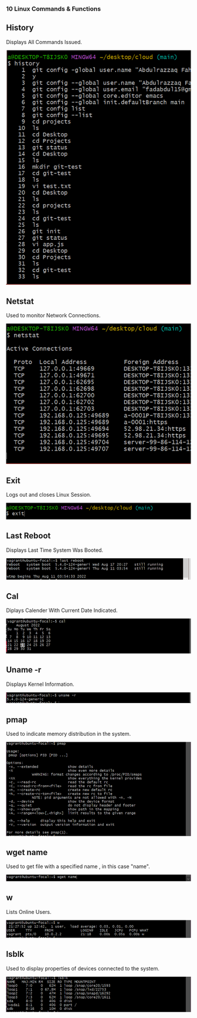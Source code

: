 ### 10 Linux Commands & Functions

## History 

Displays All Commands Issued.

![cmd1.png](https://github.com/fahd-abdulrazzaq/altschool-cloud-exercises/blob/main/Exercise%203/Capture.PNG1.PNG?raw=true)

## Netstat

Used to monitor Network Connections.

![cmd2.png](https://github.com/fahd-abdulrazzaq/altschool-cloud-exercises/blob/main/Exercise%203/Capture.PNG3.PNG?raw=true)

## Exit

Logs out and closes Linux Session.

![cmd3.png](https://github.com/fahd-abdulrazzaq/altschool-cloud-exercises/blob/main/Exercise%203/Capture.PNG2.PNG?raw=true)

## Last Reboot

Displays Last Time System Was Booted.

![cmd4.png](https://github.com/fahd-abdulrazzaq/altschool-cloud-exercises/blob/main/Exercise%203/Capture.PNG6.PNG?raw=true)

## Cal

Diplays Calender With Current Date Indicated.

![cmd5.png](https://github.com/fahd-abdulrazzaq/altschool-cloud-exercises/blob/main/Exercise%203/cmd1.PNG?raw=true)

## Uname -r

Displays Kernel Information.

![cmd6.png](https://github.com/fahd-abdulrazzaq/altschool-cloud-exercises/blob/main/Exercise%203/cmd2.PNG?raw=true)

## pmap

Used to indicate memory distribution in the system.

![cmd7.png](https://github.com/fahd-abdulrazzaq/altschool-cloud-exercises/blob/main/Exercise%203/cmd3.PNG?raw=true)

## wget name

Used to get file with a specified name , in this case "name".

![cmd8.png](https://github.com/fahd-abdulrazzaq/altschool-cloud-exercises/blob/main/Exercise%203/cmd4.PNG?raw=true)

## w

Lists Online Users.

![cmd9.png](https://github.com/fahd-abdulrazzaq/altschool-cloud-exercises/blob/main/Exercise%203/cmd5.PNG?raw=true)

## lsblk

Used to display properties of devices connected to the system.

![cmd10.png](https://github.com/fahd-abdulrazzaq/altschool-cloud-exercises/blob/main/Exercise%203/cmd6.PNG?raw=true)

